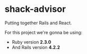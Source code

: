 # shack-advisor
Putting together Rails and React.

For this project we're gonna be using:

* Ruby version **2.3.0**
* And Rails version **4.2.2**
